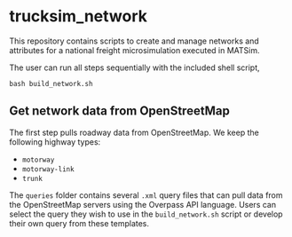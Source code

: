 # trucksim_network
This repository contains scripts to create and manage networks and attributes
for a national freight microsimulation executed in MATSim.

The user can run all steps sequentially with the included shell script,

    bash build_network.sh

## Get network data from OpenStreetMap

The first step pulls roadway data from OpenStreetMap. We keep the following
highway types:

  - `motorway`
  - `motorway-link`
  - `trunk`

The `queries` folder contains several `.xml` query files that can pull data
from the OpenStreetMap servers using the Overpass API language. Users 
can select the query they wish to use in the `build_network.sh` script or
develop their own query from these templates.



